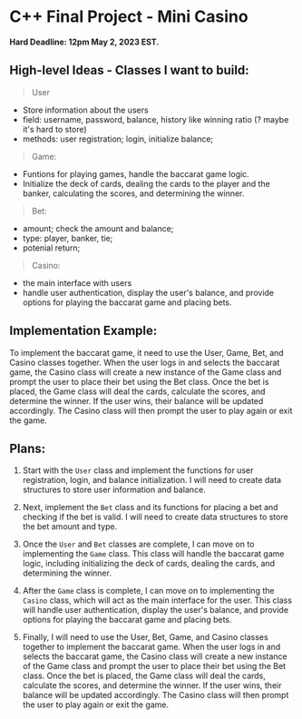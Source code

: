 # C++ Final Project - Mini Casino

**Hard Deadline: 12pm May 2, 2023 EST.**

## High-level Ideas - Classes I want to build:

> User
* Store information about the users
* field: username, password, balance, history like winning ratio (? maybe it's hard to store)
* methods: user registration; login, initialize balance;

> Game: 
* Funtions for playing games, handle the baccarat game logic. 
* Initialize the deck of cards, dealing the cards to the player and the banker, calculating the scores, and determining the winner.

> Bet:
* amount; check the amount and balance;
* type: player, banker, tie;
* potenial return;


> Casino:
* the main interface with users
* handle user authentication, display the user's balance, and provide options for playing the baccarat game and placing bets.


## Implementation Example:
To implement the baccarat game, it need to use the User, Game, Bet, and Casino classes together. When the user logs in and selects the baccarat game, the Casino class will create a new instance of the Game class and prompt the user to place their bet using the Bet class. Once the bet is placed, the Game class will deal the cards, calculate the scores, and determine the winner. If the user wins, their balance will be updated accordingly. The Casino class will then prompt the user to play again or exit the game.


## Plans: 
1. Start with the `User` class and implement the functions for user registration, login, and balance initialization. I will need to create data structures to store user information and balance.

2. Next, implement the `Bet` class and its functions for placing a bet and checking if the bet is valid. I will need to create data structures to store the bet amount and type.

3. Once the `User` and `Bet` classes are complete, I can move on to implementing the `Game` class. This class will handle the baccarat game logic, including initializing the deck of cards, dealing the cards, and determining the winner.

4. After the `Game` class is complete, I can move on to implementing the `Casino` class, which will act as the main interface for the user. This class will handle user authentication, display the user's balance, and provide options for playing the baccarat game and placing bets.

5. Finally, I will need to use the User, Bet, Game, and Casino classes together to implement the baccarat game. When the user logs in and selects the baccarat game, the Casino class will create a new instance of the Game class and prompt the user to place their bet using the Bet class. Once the bet is placed, the Game class will deal the cards, calculate the scores, and determine the winner. If the user wins, their balance will be updated accordingly. The Casino class will then prompt the user to play again or exit the game.
